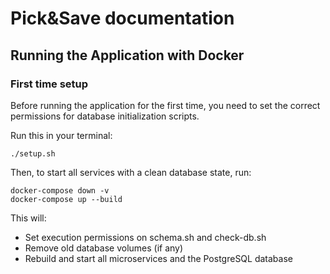 # Pick&Save documentation

## Running the Application with Docker

### First time setup

Before running the application for the first time, you need to set the correct permissions for database initialization scripts.

Run this in your terminal:


```shell
./setup.sh
```
Then, to start all services with a clean database state, run:

```shell
docker-compose down -v
docker-compose up --build
``` 
This will:

* Set execution permissions on schema.sh and check-db.sh
* Remove old database volumes (if any)
* Rebuild and start all microservices and the PostgreSQL database

